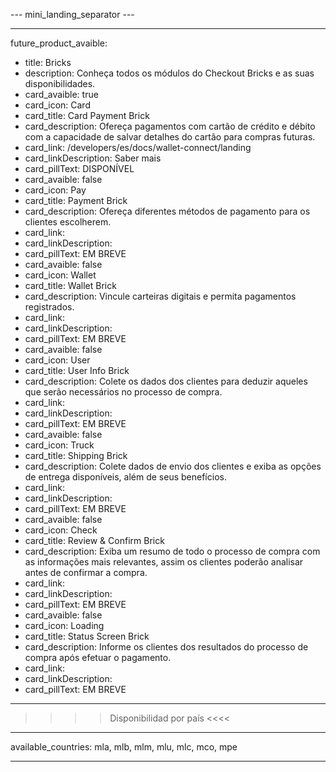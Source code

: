 --- mini_landing_separator ---

---
future_product_avaible:
 - title: Bricks
 - description: Conheça todos os módulos do Checkout Bricks e as suas disponibilidades.
 - card_avaible: true
 - card_icon: Card
 - card_title: Card Payment Brick
 - card_description: Ofereça pagamentos com cartão de crédito e débito com a capacidade de salvar detalhes do cartão para compras futuras.
 - card_link: /developers/es/docs/wallet-connect/landing
 - card_linkDescription: Saber mais
 - card_pillText: DISPONÍVEL
 - card_avaible: false
 - card_icon: Pay
 - card_title: Payment Brick
 - card_description: Ofereça diferentes métodos de pagamento para os clientes escolherem.
 - card_link:
 - card_linkDescription:
 - card_pillText: EM BREVE
 - card_avaible: false
 - card_icon: Wallet
 - card_title: Wallet Brick
 - card_description: Vincule carteiras digitais e permita pagamentos registrados.
 - card_link:
 - card_linkDescription:
 - card_pillText: EM BREVE
 - card_avaible: false
 - card_icon: User
 - card_title: User Info Brick
 - card_description: Colete os dados dos clientes para deduzir aqueles que serão necessários no processo de compra.
 - card_link:
 - card_linkDescription:
 - card_pillText: EM BREVE
 - card_avaible: false
 - card_icon: Truck
 - card_title: Shipping Brick
 - card_description: Colete dados de envio dos clientes e exiba as opções de entrega disponíveis, além de seus benefícios.
 - card_link:
 - card_linkDescription:
 - card_pillText: EM BREVE
 - card_avaible: false
 - card_icon: Check
 - card_title: Review & Confirm Brick
 - card_description: Exiba um resumo de todo o processo de compra com as informações mais relevantes, assim os clientes poderão analisar antes de confirmar a compra.
 - card_link:
 - card_linkDescription:
 - card_pillText: EM BREVE
 - card_avaible: false
 - card_icon: Loading
 - card_title: Status Screen Brick
 - card_description: Informe os clientes dos resultados do processo de compra após efetuar o pagamento.
 - card_link:
 - card_linkDescription:
 - card_pillText: EM BREVE
---

>>>> Disponibilidad por país <<<<
---
available_countries: mla, mlb, mlm, mlu, mlc, mco, mpe

---